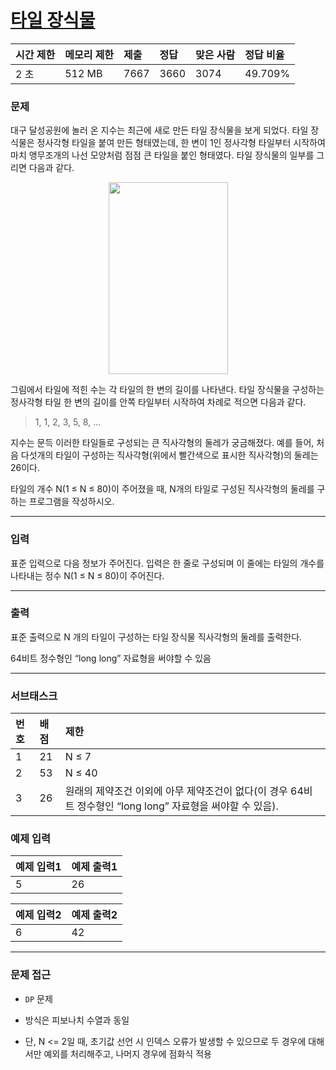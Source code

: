 # [타일 장식물](https://www.acmicpc.net/problem/13301)

<div align = center>

| 시간 제한 | 메모리 제한 | 제출 | 정답 | 맞은 사람 | 정답 비율 |
| :-------- | :---------- | :--- | :--- | :-------- | :-------- |
| 2 초      | 512 MB      | 7667 | 3660 | 3074      | 49.709%   |

</div>

### 문제

대구 달성공원에 놀러 온 지수는 최근에 새로 만든 타일 장식물을 보게 되었다. 타일 장식물은 정사각형 타일을 붙여 만든 형태였는데, 한 변이 1인 정사각형 타일부터 시작하여 마치 앵무조개의 나선 모양처럼 점점 큰 타일을 붙인 형태였다. 타일 장식물의 일부를 그리면 다음과 같다.

<div align=center>
  <img src="https://onlinejudgeimages.s3-ap-northeast-1.amazonaws.com/problem/13301/1.png" width="191" height="307" />
</div>

그림에서 타일에 적힌 수는 각 타일의 한 변의 길이를 나타낸다. 타일 장식물을 구성하는 정사각형 타일 한 변의 길이를 안쪽 타일부터 시작하여 차례로 적으면 다음과 같다.

  > 1, 1, 2, 3, 5, 8, ... 

지수는 문득 이러한 타일들로 구성되는 큰 직사각형의 둘레가 궁금해졌다. 예를 들어, 처음 다섯개의 타일이 구성하는 직사각형(위에서 빨간색으로 표시한 직사각형)의 둘레는 26이다.

타일의 개수 N(1 ≤ N ≤ 80)이 주어졌을 때, N개의 타일로 구성된 직사각형의 둘레를 구하는 프로그램을 작성하시오.

---

### 입력

표준 입력으로 다음 정보가 주어진다. 입력은 한 줄로 구성되며 이 줄에는 타일의 개수를 나타내는 정수 N(1 ≤ N ≤ 80)이 주어진다. 

---

### 출력

표준 출력으로 N 개의 타일이 구성하는 타일 장식물 직사각형의 둘레를 출력한다. 

64비트 정수형인 “long long” 자료형을 써야할 수 있음

---

### 서브태스크

| 번호 | 배점 | 제한                                                                                                      |
| :--- | :--- | :-------------------------------------------------------------------------------------------------------- |
| 1    | 21   | N ≤ 7                                                                                                     |
| 2    | 53   | N ≤ 40                                                                                                    |
| 3    | 26   | 원래의 제약조건 이외에 아무 제약조건이 없다(이 경우 64비트 정수형인 “long long” 자료형을 써야할 수 있음). |


### 예제 입력

| 예제 입력1 | 예제 출력1 |
| :--------- | :--------- |
| 5          | 26         |

| 예제 입력2 | 예제 출력2 |
| :--------- | :--------- |
| 6          | 42         |

---

### 문제 접근

  - `DP` 문제

  - 방식은 피보나치 수열과 동일

  - 단, N <= 2일 때, 초기값 선언 시 인덱스 오류가 발생할 수 있으므로 두 경우에 대해서만 예외를 처리해주고, 나머지 경우에 점화식 적용